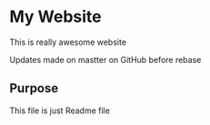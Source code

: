 # My Website

This is really awesome website

Updates made on mastter on GitHub before rebase


## Purpose 

This file is just Readme file

